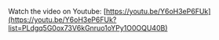 Watch the video on Youtube: [https://youtu.be/Y6oH3eP6FUk](https://youtu.be/Y6oH3eP6FUk?list=PLdgq5G0ox73V6kGnruo1oYPy1O0OQU40B)
